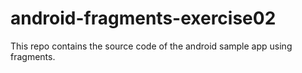 # android-fragments-exercise02
This repo contains the source code of the android sample app using fragments.
